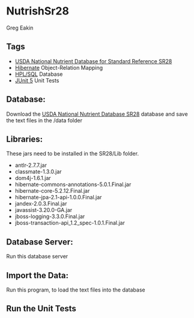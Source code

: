 # NutrishSr28
Greg Eakin

## Tags
- [USDA National Nutrient Database for Standard Reference SR28](https://www.ars.usda.gov/northeast-area/beltsville-md/beltsville-human-nutrition-research-center/nutrient-data-laboratory/docs/usda-national-nutrient-database-for-standard-reference/)
- [Hibernate](http://hibernate.org/) Object-Relation Mapping
- [HPL/SQL](http://www.hplsql.org/) Database
- [JUnit 5](http://junit.org/junit5/) Unit Tests

## Database:
Download the [USDA National Nutrient Database SR28](https://www.ars.usda.gov/northeast-area/beltsville-md/beltsville-human-nutrition-research-center/nutrient-data-laboratory/docs/usda-national-nutrient-database-for-standard-reference/)
database and save the text files in the /data folder

## Libraries:
These jars need to be installed in the SR28/Lib folder.
- antlr-2.7.7.jar
- classmate-1.3.0.jar
- dom4j-1.6.1.jar
- hibernate-commons-annotations-5.0.1.Final.jar
- hibernate-core-5.2.12.Final.jar
- hibernate-jpa-2.1-api-1.0.0.Final.jar
- jandex-2.0.3.Final.jar
- javassist-3.20.0-GA.jar
- jboss-logging-3.3.0.Final.jar
- jboss-transaction-api_1.2_spec-1.0.1.Final.jar

## Database Server:
Run this database server

## Import the Data:
Run this program, to load the text files into the database

## Run the Unit Tests